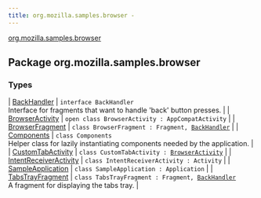 ```yaml
---
title: org.mozilla.samples.browser - 
---
```


[org.mozilla.samples.browser](./index.html)

## Package org.mozilla.samples.browser

### Types

| [BackHandler](-back-handler/index.html) | `interface BackHandler`<br>Interface for fragments that want to handle 'back' button presses. |
| [BrowserActivity](-browser-activity/index.html) | `open class BrowserActivity : AppCompatActivity` |
| [BrowserFragment](-browser-fragment/index.html) | `class BrowserFragment : Fragment, `[`BackHandler`](-back-handler/index.html) |
| [Components](-components/index.html) | `class Components`<br>Helper class for lazily instantiating components needed by the application. |
| [CustomTabActivity](-custom-tab-activity/index.html) | `class CustomTabActivity : `[`BrowserActivity`](-browser-activity/index.html) |
| [IntentReceiverActivity](-intent-receiver-activity/index.html) | `class IntentReceiverActivity : Activity` |
| [SampleApplication](-sample-application/index.html) | `class SampleApplication : Application` |
| [TabsTrayFragment](-tabs-tray-fragment/index.html) | `class TabsTrayFragment : Fragment, `[`BackHandler`](-back-handler/index.html)<br>A fragment for displaying the tabs tray. |

